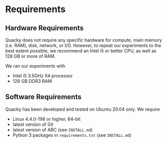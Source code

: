 # Requirements

## Hardware Requirements
Quacky does not require any specific hardware for compute, main memory (i.e. RAM), disk, network, or I/O. However, to repeat our experiments to the best extent possible, we recommend an Intel i5 or better CPU, as well as 128 GB or more of RAM.

We ran our experiments with
- Intel i5 3.5GHz X4 processor
- 128 GB DDR3 RAM

## Software Requirements
Quacky has been developed and tested on Ubuntu 20.04 only. We require
- Linux 4.4.0-198 or higher, 64-bit
- latest version of Git
- latest version of ABC (see `INSTALL.md`)
- Python 3 packages in `requirements.txt` (see `INSTALL.md`)
